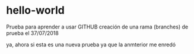 # hello-world
Prueba para aprender a usar GITHUB
creación de una rama (branches) de prueba el 37/07/2018

ya, ahora si
esta es una nueva prueba
ya que la anmterior me enredó
